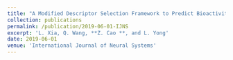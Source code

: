 ```yaml
---
title: "A Modified Descriptor Selection Framework to Predict Bioactivity of Molecular Structures"
collection: publications
permalink: /publication/2019-06-01-IJNS
excerpt: 'L. Xia, Q. Wang, **Z. Cao **, and L. Yong'
date: 2019-06-01
venue: 'International Journal of Neural Systems'
---
```

